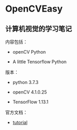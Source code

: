 # OpenCVEasy

## 计算机视觉的学习笔记

内容包括：

- openCV Python

- A little Tensorflow Python

版本：

- python 3.7.3

- openCV 4.1.0.25

- TensorFlow 1.13.1

官方文档：

- [tutorial](https://docs.opencv.org/3.1.0/d6/d00/tutorial_py_root.html)

